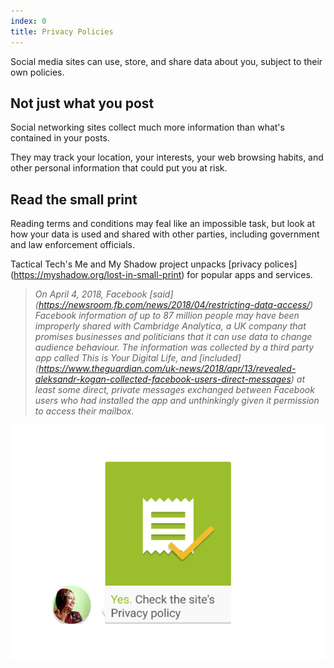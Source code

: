 ```yaml
---
index: 0
title: Privacy Policies
---
```

Social media sites can use, store, and share data about you, subject to their own policies.  

## Not just what you post

Social networking sites collect much more information than what's contained in your posts. 

They may track your location, your interests, your web browsing habits, and other personal information that could put you at risk. 

## Read the small print 

Reading terms and conditions may feal like an impossible task, but look at how your data is used and shared with other parties, including government and law enforcement officials.

Tactical Tech's Me and My Shadow project unpacks [privacy polices] (https://myshadow.org/lost-in-small-print) for popular apps and services. 

> *On April 4, 2018, Facebook [said] (https://newsroom.fb.com/news/2018/04/restricting-data-access/) Facebook information of up to 87 million people may have been improperly shared with Cambridge Analytica, a UK company that promises businesses and politicians that it can use data to change audience behaviour. The information was collected by a third party app called This is Your Digital Life, and [included] (https://www.theguardian.com/uk-news/2018/apr/13/revealed-aleksandr-kogan-collected-facebook-users-direct-messages) at least some direct, private messages exchanged between Facebook users who had installed the app and unthinkingly given it permission to access their mailbox.*

![image](socialb2.png)